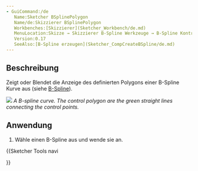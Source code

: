 ```yaml
---
- GuiCommand:/de
   Name:Sketcher BSplinePolygon
   Name/de:Skizzierer BSplinePolygon
   Workbenches:[Skizzierer](Sketcher_Workbench/de.md)
   MenuLocation:Skizze → Skizzierer B-Spline Werkzeuge → B-Spline Kontrollpolygon ein-/ausblenden
   Version:0.17
   SeeAlso:[B-Spline erzeugen](Sketcher_CompCreateBSpline/de.md) 
---
```



</div>

## Beschreibung


<div class="mw-translate-fuzzy">

Zeigt oder Blendet die Anzeige des definierten Polygons einer B-Spline Kurve aus (siehe [B-Spline](https://en.wikipedia.org/wiki/B-spline)).


</div>

![](images/Sketcher_B-spline_example01.png ) *A B-spline curve. The control polygon are the green straight lines connecting the control points.*

## Anwendung


<div class="mw-translate-fuzzy">

1.  Wähle einen B-Spline aus und wende sie an.


</div>


<div class="mw-translate-fuzzy">





</div>


{{Sketcher Tools navi

}}  
